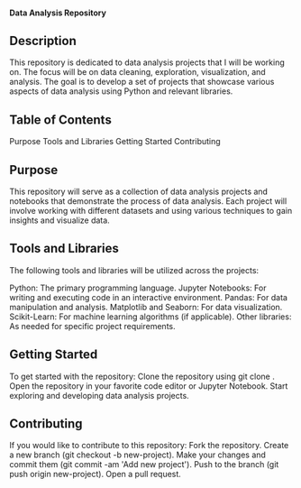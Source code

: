#### Data Analysis Repository

## Description
This repository is dedicated to data analysis projects that I will be working on. The focus will be on data cleaning, exploration, visualization, and analysis. The goal is to develop a set of projects that showcase various aspects of data analysis using Python and relevant libraries.

## Table of Contents
Purpose
Tools and Libraries
Getting Started
Contributing

## Purpose
This repository will serve as a collection of data analysis projects and notebooks that demonstrate the process of data analysis. Each project will involve working with different datasets and using various techniques to gain insights and visualize data.

## Tools and Libraries
The following tools and libraries will be utilized across the projects:

Python: The primary programming language.
Jupyter Notebooks: For writing and executing code in an interactive environment.
Pandas: For data manipulation and analysis.
Matplotlib and Seaborn: For data visualization.
Scikit-Learn: For machine learning algorithms (if applicable).
Other libraries: As needed for specific project requirements.

## Getting Started
To get started with the repository:
Clone the repository using git clone <repository-url>.
Open the repository in your favorite code editor or Jupyter Notebook.
Start exploring and developing data analysis projects.

## Contributing
If you would like to contribute to this repository:
Fork the repository.
Create a new branch (git checkout -b new-project).
Make your changes and commit them (git commit -am 'Add new project').
Push to the branch (git push origin new-project).
Open a pull request.
